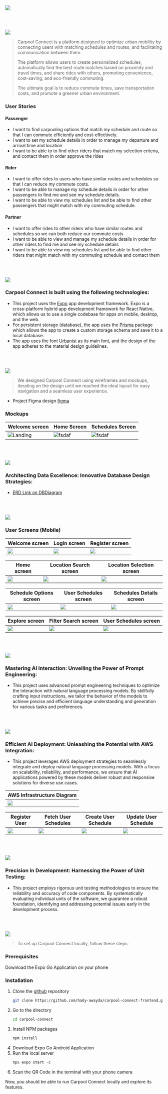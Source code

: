 <img src="./readme/title1.svg"/>

<br><br>

<!-- project philosophy -->
<img src="./readme/title2.svg"/>

> Carpool Connect is a platform designed to optimize urban mobility by connecting users with matching schedules and routes, and facilitating communication between them.
>
>  The platform allows users to create personalized schedules, automatically find the best route matches based on proximity and travel times, and share rides with others, promoting convenience, cost-saving, and eco-friendly commuting.
>
> The ultimate goal is to reduce commute times, save transportation costs, and promote a greener urban environment.

### User Stories

#### Passenger
- I want to find carpooling options that match my schedule and route so that I can commute efficiently and cost-effectively.
- I want to set my schedule details in order to manage my departure and arrival time and location
- I want to be able to to find other riders that match my selection criteria, and contact them in order approve the rides

#### Rider
- I want to offer rides to users who have similar routes and schedules so that I can reduce my commute costs.
- I want to be able to manage my schedule details in order for other passengers to find me and see my schedule details.
- I want to be able to view my schedules list and be able to find other passengers that might match with my commuting schedule.

#### Partner
- I want to offer rides to other riders who have similar routes and schedules so we can both reduce our commute costs
- I want to be able to view and manage my schedule details in order for other riders to find me and see my schedule details
- I want to be able to view my schedules list and be able to find other riders that might match with my commuting schedule and contact them

<br><br>

<!-- Tech stack -->
<img src="./readme/title3.svg"/>

### Carpool Connect is built using the following technologies:

- This project uses the [Expo](https://expo.dev/) app development framework. Expo is a cross-platform hybrid app development framework for React Native, which allows us to use a single codebase for apps on mobile, desktop, and the web.
- For persistent storage (database), the app uses the [Prisma](https://prisma.io//) package which allows the app to create a custom storage schema and save it to a local database.
- The app uses the font [Urbanist](https://fonts.google.com/specimen/Urbanist) as its main font, and the design of the app adheres to the material design guidelines.

<br><br>

<!-- UI UX -->
<img src="./readme/title4.svg"/>

> We designed Carpool Connect using wireframes and mockups, iterating on the design until we reached the ideal layout for easy navigation and a seamless user experience.

- Project Figma design [figma](https://www.figma.com/design/6up6johu37cvuuxxrolCZ7/Carpool-Connect?node-id=43-376&t=IqZBGPF3xN6uBLip-1)

### Mockups

| Welcome screen                            | Home Screen                           | Schedules Screen                      |
| --------------------------------------- | ------------------------------------- | ------------------------------------- |
| ![Landing](./readme/demo/welcome.jpg) | ![fsdaf](./readme/demo/home.jpg) | ![fsdaf](./readme/demo/schedules_list.jpg) |

<br><br>

<!-- Database Design -->
<img src="./readme/title5.svg"/>

### Architecting Data Excellence: Innovative Database Design Strategies:

- [ERD Link on DBDiagram](https://dbdiagram.io/d/Carpool-Connect-66d7b85feef7e08f0e9a5b64)

<br><br>

<!-- Implementation -->
<img src="./readme/title6.svg"/>

### User Screens (Mobile)

| Welcome screen                            | Login screen                            | Register screen                         | 
| ------------------------------------------- | --------------------------------------- | --------------------------------------- |
| <img src="./readme/screens/welcome.jpg"/>      | <img src="./readme/screens/login.jpg"/>    | <img src="./readme/demo/register.jpg"/>    |

| Home screen                               | Location Search screen                  | Location Selection screen               |
| ----------------------------------------- | --------------------------------------- | --------------------------------------- |
| <img src="./readme/screens/home.jpg"/>       | <img src="./readme/screens/location-search.jpg"/>      | <img src="./readme/screens/destination-select.jpg"/>      |

| Schedule Options screen                   | User Schedules screen                   | Schedules Details screen                |
| ----------------------------------------- | --------------------------------------- | --------------------------------------- |
| <img src="./readme/screens/setting-time.jpg"/>      | <img src="./readme/screens/schedules_list.jpg"/>      | <img src="./readme/screens/schedule-details1.jpg"/>      

| Explore screen                            | Filter Search screen                    | User Schedules screen                   |
| ----------------------------------------- | --------------------------------------- | --------------------------------------- |
| <img src="./readme/screens/explore.jpg"/>      | <img src="./readme/screens/filter-schedules.jpg"/>      | <img src="./readme/screens/schedule-details2.jpg"/>      |

<br><br>

<!-- Prompt Engineering -->
<img src="./readme/title7.svg"/>

### Mastering AI Interaction: Unveiling the Power of Prompt Engineering:

- This project uses advanced prompt engineering techniques to optimize the interaction with natural language processing models. By skillfully crafting input instructions, we tailor the behavior of the models to achieve precise and efficient language understanding and generation for various tasks and preferences.

<br><br>

<!-- AWS Deployment -->
<img src="./readme/title8.svg"/>

### Efficient AI Deployment: Unleashing the Potential with AWS Integration:

- This project leverages AWS deployment strategies to seamlessly integrate and deploy natural language processing models. With a focus on scalability, reliability, and performance, we ensure that AI applications powered by these models deliver robust and responsive solutions for diverse use cases.
  
|  AWS Infrastructure Diagram |
| ----------------------------------------- |
|<img src="./readme/demo/AWS/infrastructure.png"/> |

| Register User                              | Fetch User Schedules                         | Create User Schedule                          | Update User Schedule                          |
| ----------------------------------------- | --------------------------------------- | --------------------------------------- | --------------------------------------- |
| <img src="./readme/demo/postman/postman3.png"/>      | <img src="./readme/demo/postman/postman4.png"/>    | <img src="./readme/demo/postman/postman2.png"/>    | <img src="./readme/demo/postman/postman1.png"/>    |

<br><br>

<!-- Unit Testing -->
<img src="./readme/title9.svg"/>

### Precision in Development: Harnessing the Power of Unit Testing:

- This project employs rigorous unit testing methodologies to ensure the reliability and accuracy of code components. By systematically evaluating individual units of the software, we guarantee a robust foundation, identifying and addressing potential issues early in the development process.

<br><br>

<!-- How to run -->
<img src="./readme/title10.svg"/>

> To set up Carpool Connect locally, follow these steps:

### Prerequisites

Download the Expo Go Application on your phone

### Installation

1. Clone the [github](https://github.com/hady-awayda/carpool-connect-frontend.git) repository
    ```sh
   git clone https://github.com/hady-awayda/carpool-connect-frontend.git carpool-connect
   ```
3. Go to the directory
    ```sh
   cd carpool-connect
   ```
4. Install NPM packages
   ```sh
   npm install
   ```
5. Download Expo Go Android Application
6. Run the local server
   ```js
   npx expo start -c
   ```
7. Scan the QR Code in the terminal with your phone camera

Now, you should be able to run Carpool Connect locally and explore its features.
